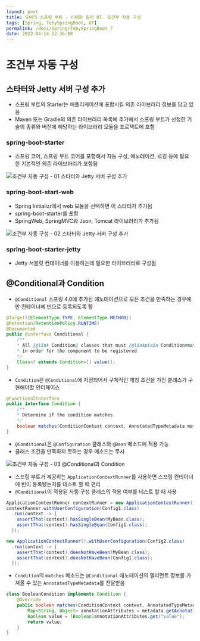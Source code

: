 ```yaml
---
layout: post
title: 토비의 스프링 부트 - 이해와 원리 07. 조건부 자동 구성
tags: [Spring, TobySpringBoot, UF]
permalink: /docs/Spring/TobySpringBoot_7
date: 2022-04-14 22:36:00
---
```

# 조건부 자동 구성
## 스타터와 Jetty 서버 구성 추가
- 스프링 부트의 Starter는 애플리케이션에 포함시킬 의존 라이브러리 정보를 담고 있음
- Maven 또는 Gradle의 의존 라이브러리 목록에 추가해서 스프링 부트가 선정한 기술의 종류와 버전에 해당하는 라이브러리 모듈을 프로젝트에 포함
### spring-boot-starter
- 스프링 코어, 스프링 부트 코어를 포함해서 자동 구성, 애노테이션, 로깅 등에 필요한 기본적인 의존 라이브러리가 포함됨

![조건부 자동 구성 - 01  스타터와 Jetty 서버 구성 추가](https://user-images.githubusercontent.com/52024566/232228730-0e0201f7-ec02-468d-9ad5-bcc0b10abfc8.png)
### spring-boot-start-web
- Spring Initializr에서 web 모듈을 선택하면 이 스타터가 추가됨
- spring-boot-starter를 포함
- SpringWeb, SpringMVC와 Json, Tomcat 라이브러리가 추가됨

![조건부 자동 구성 - 02  스타터와 Jetty 서버 구성 추가](https://user-images.githubusercontent.com/52024566/232228734-2612b4b3-b23c-419a-b5c4-e40691c6df9e.png)
### spring-boot-starter-jetty
- Jetty 서블릿 컨테이너를 이용하는데 필요한 라이브러리로 구성됨
## @Conditional과 Condition
- `@Conditional` 스프링 4.0에 추가된 애노테이션으로 모든 조건을 만족하는 경우에만 컨테이너에 빈으로 등록되도록 함

```java
@Target({ElementType.TYPE, ElementType.METHOD})
@Retention(RetentionPolicy.RUNTIME)
@Documented
public @interface Conditional {
    /**
    * All {@link Condition} classes that must {@linkplain Condition#matches match}
    * in order for the component to be registered.
    */
    Class<? extends Condition>[] value();
}
```

- `Condition`은 `@Conditional`에 지정되어서 구체적인 매칭 조건을 가진 클래스가 구현해야할 인터페이스

```java
@FunctionalInterface
public interface Condition {
    /**
    * Determine if the condition matches.
    */
    boolean matches(ConditionContext context, AnnotatedTypeMetadata metadata);
}
```

- `@Conditional`은 `@Configuration` 클래스와 `@Bean` 메소드에 적용 가능
- 클래스 조건을 만족하지 못하는 경우 메소드는 무시

![조건부 자동 구성 - 03  @Conditional과 Condition](https://user-images.githubusercontent.com/52024566/232277871-088f19a2-0b43-4356-9dc6-60be23943271.png)

- 스프링 부트가 제공하는 `ApplicationContextRunner`를 사용하면 스프링 컨테이너에 빈이 등록됐는지를 테스트 할 때 편리
- `@Conditional`이 적용된 자동 구성 클래스의 적용 여부를 테스트 할 때 사용

```java
ApplicationContextRunner contextRunner = new ApplicationContextRunner();
contextRunner.withUserConfiguration(Config1.class)
  .run(context -> {
    assertThat(context).hasSingleBean(MyBean.class);
    assertThat(context).hasSingleBean(Config1.class);
  });
```

```java
new ApplicationContextRunner().withUserConfiguration(Config2.class)
  .run(context -> {
    assertThat(context).doesNotHaveBean(MyBean.class);
    assertThat(context).doesNotHaveBean(Config1.class);
  });
```

- `Condition`의 `matches` 메소드는 `@Conditional` 애노테이션의 엘리먼트 정보를 가져올 수 있는 `AnnotatedTypeMetadata`를 전달받음

```java
class BooleanCondition implements Condition {
    @Override
    public boolean matches(ConditionContext context, AnnotatedTypeMetadata metadata) {
        Map<String, Object> annotationAttributes = metadata.getAnnotationAttributes(BooleanConditional.class.getName());
        Boolean value = (Boolean)annotationAttributes.get("value");
        return value;
    }
}
```
